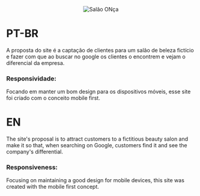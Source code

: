 <div height="" align= "center">

![Salão ONça](https://user-images.githubusercontent.com/93494879/148656502-8d1ea5ad-a2a0-483b-9f71-c6e3851518f4.png) </div>





# PT-BR
A proposta do site é a captação de clientes para um salão de beleza fictício e fazer com que ao buscar no google os clientes o encontrem e vejam o diferencial da empresa.


### Responsividade:
Focando em manter um bom design para os dispositivos móveis, esse site foi criado com o conceito mobile first. 


# EN
The site's proposal is to attract customers to a fictitious beauty salon and make it so that, when searching on Google, customers find it and see the company's differential.


### Responsiveness:
Focusing on maintaining a good design for mobile devices, this site was created with the mobile first concept.
